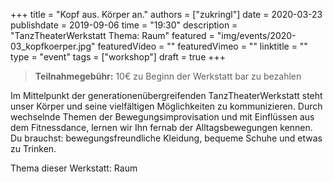 +++
title = "Kopf aus. Körper an."
authors = ["zukringl"]
date = 2020-03-23
publishdate = 2019-09-06
time = "19:30"
description = "TanzTheaterWerkstatt Thema: Raum"
featured = "img/events/2020-03_kopfkoerper.jpg"
featuredVideo = ""
featuredVimeo = ""
linktitle = ""
type = "event"
tags = ["workshop"]
draft = true
+++

> **Teilnahmegebühr:** 10€ zu Beginn der Werkstatt bar zu bezahlen

Im Mittelpunkt der generationenübergreifenden TanzTheaterWerkstatt steht unser Körper und seine vielfältigen Möglichkeiten zu kommunizieren. Durch wechselnde Themen der Bewegungsimprovisation und mit Einflüssen aus dem Fitnessdance, lernen wir Ihn fernab der Alltagsbewegungen kennen. Du brauchst: bewegungsfreundliche Kleidung, bequeme Schuhe und etwas zu Trinken.

Thema dieser Werkstatt: Raum
